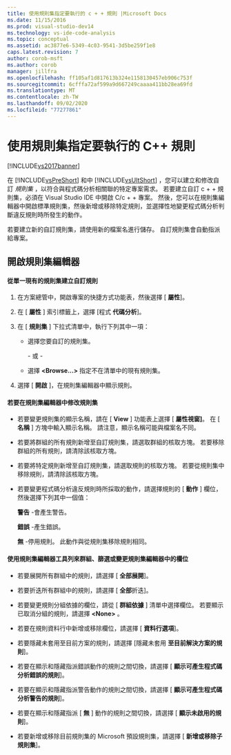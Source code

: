 ```yaml
---
title: 使用規則集指定要執行的 c + + 規則 |Microsoft Docs
ms.date: 11/15/2016
ms.prod: visual-studio-dev14
ms.technology: vs-ide-code-analysis
ms.topic: conceptual
ms.assetid: ac3877e6-5349-4c03-9541-3d5be259f1e8
caps.latest.revision: 7
author: corob-msft
ms.author: corob
manager: jillfra
ms.openlocfilehash: ff105af1d817613b324e1158130457eb906c753f
ms.sourcegitcommit: 6cfffa72af599a9d667249caaaa411bb28ea69fd
ms.translationtype: MT
ms.contentlocale: zh-TW
ms.lasthandoff: 09/02/2020
ms.locfileid: "77277861"
---
```

# <a name="using-rule-sets-to-specify-the-c-rules-to-run"></a>使用規則集指定要執行的 C++ 規則
[!INCLUDE[vs2017banner](../includes/vs2017banner.md)]

在 [!INCLUDE[vsPreShort](../includes/vspreshort-md.md)] 和中 [!INCLUDE[vsUltShort](../includes/vsultshort-md.md)] ，您可以建立和修改自訂 *規則集* ，以符合與程式碼分析相關聯的特定專案需求。 若要建立自訂 c + + 規則集，必須在 Visual Studio IDE 中開啟 C/c + + 專案。 然後，您可以在規則集編輯器中開啟標準規則集，然後新增或移除特定規則，並選擇性地變更程式碼分析判斷違反規則時所發生的動作。  
  
 若要建立新的自訂規則集，請使用新的檔案名進行儲存。 自訂規則集會自動指派給專案。  
  
## <a name="opening-the-rule-set-editor"></a>開啟規則集編輯器  
  
#### <a name="to-create-a-custom-rule-from-a-single-existing-rule-set"></a>從單一現有的規則集建立自訂規則  
  
1. 在方案總管中，開啟專案的快捷方式功能表，然後選擇 [ **屬性**]。  
  
2. 在 [ **屬性** ] 索引標籤上，選擇 [程式 **代碼分析**]。  
  
3. 在 [ **規則集** ] 下拉式清單中，執行下列其中一項：  
  
   - 選擇您要自訂的規則集。  
  
     \- 或 -  
  
   - 選擇 **\<Browse...>** 指定不在清單中的現有規則集。  
  
4. 選擇 [ **開啟** ]，在規則集編輯器中顯示規則。  
  
#### <a name="to-modify-a-rule-set-in-the-rule-set-editor"></a>若要在規則集編輯器中修改規則集  
  
- 若要變更規則集的顯示名稱，請在 [ **View** ] 功能表上選擇 [ **屬性視窗]**。 在 [ **名稱** ] 方塊中輸入顯示名稱。 請注意，顯示名稱可能與檔案名不同。  
  
- 若要將群組的所有規則新增至自訂規則集，請選取群組的核取方塊。 若要移除群組的所有規則，請清除該核取方塊。  
  
- 若要將特定規則新增至自訂規則集，請選取規則的核取方塊。 若要從規則集中移除規則，請清除該核取方塊。  
  
- 若要變更程式碼分析違反規則時所採取的動作，請選擇規則的 [ **動作** ] 欄位，然後選擇下列其中一個值：  
  
     **警告** -會產生警告。  
  
     **錯誤** -產生錯誤。  
  
     **無** -停用規則。 此動作與從規則集移除規則相同。  
  
#### <a name="to-group-filter-or-change-the-fields-in-the-rule-set-editor-by-using-the-rule-set-editor-toolbar"></a>使用規則集編輯器工具列來群組、篩選或變更規則集編輯器中的欄位  
  
- 若要展開所有群組中的規則，請選擇 [ **全部展開**]。  
  
- 若要折迭所有群組中的規則，請選擇 [ **全部**折迭]。  
  
- 若要變更規則分組依據的欄位，請從 [ **群組依據** ] 清單中選擇欄位。 若要顯示已取消分組的規則，請選擇 **\<None>** 。  
  
- 若要在規則資料行中新增或移除欄位，請選擇 [ **資料行選項**]。  
  
- 若要隱藏未套用至目前方案的規則，請選擇 [隱藏未套用 **至目前解決方案的規則**]。  
  
- 若要在顯示和隱藏指派錯誤動作的規則之間切換，請選擇 [ **顯示可產生程式碼分析錯誤的規則**]。  
  
- 若要在顯示和隱藏指派警告動作的規則之間切換，請選擇 [ **顯示可產生程式碼分析警告的規則**]。  
  
- 若要在顯示和隱藏指派 [ **無** ] 動作的規則之間切換，請選擇 [ **顯示未啟用的規則**]。  
  
- 若要新增或移除目前規則集的 Microsoft 預設規則集，請選擇 [ **新增或移除子規則集**]。

